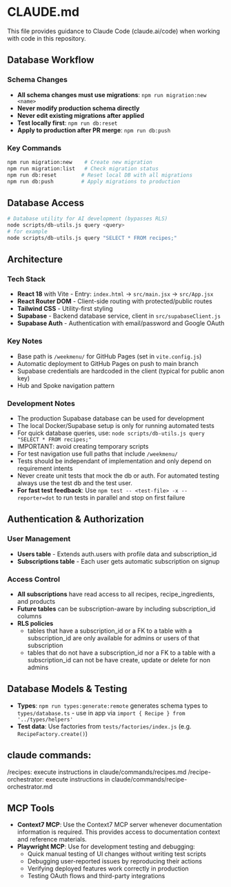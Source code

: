 # CLAUDE.md

This file provides guidance to Claude Code (claude.ai/code) when working with code in this repository.

## Database Workflow

### Schema Changes
- **All schema changes must use migrations**: `npm run migration:new <name>`
- **Never modify production schema directly**
- **Never edit existing migrations after applied**
- **Test locally first**: `npm run db:reset`
- **Apply to production after PR merge**: `npm run db:push`

### Key Commands
```bash
npm run migration:new    # Create new migration
npm run migration:list   # Check migration status
npm run db:reset        # Reset local DB with all migrations
npm run db:push         # Apply migrations to production
```

## Database Access

```bash
# Database utility for AI development (bypasses RLS)
node scripts/db-utils.js query <query>
# for example
node scripts/db-utils.js query "SELECT * FROM recipes;"
```

## Architecture

### Tech Stack
- **React 18** with Vite - Entry: `index.html` → `src/main.jsx` → `src/App.jsx`
- **React Router DOM** - Client-side routing with protected/public routes
- **Tailwind CSS** - Utility-first styling
- **Supabase** - Backend database service, client in `src/supabaseClient.js`
- **Supabase Auth** - Authentication with email/password and Google OAuth

### Key Notes
- Base path is `/weekmenu/` for GitHub Pages (set in `vite.config.js`)
- Automatic deployment to GitHub Pages on push to main branch
- Supabase credentials are hardcoded in the client (typical for public anon key)
- Hub and Spoke navigation pattern

### Development Notes
- The production Supabase database can be used for development
- The local Docker/Supabase setup is only for running automated tests
- For quick database queries, use: `node scripts/db-utils.js query "SELECT * FROM recipes;"`
- IMPORTANT: avoid creating temporary scripts
- For test navigation use full paths that include `/weekmenu/`
- Tests should be independant of implementation and only depend on requirement intents
- Never create unit tests that mock the db or auth. For automated testing always use the test db and the test user.
- **For fast test feedback**: Use `npm test -- <test-file> -x --reporter=dot` to run tests in parallel and stop on first failure

## Authentication & Authorization

### User Management
- **Users table** - Extends auth.users with profile data and subscription_id
- **Subscriptions table** - Each user gets automatic subscription on signup

### Access Control
- **All subscriptions** have read access to all recipes, recipe_ingredients, and products
- **Future tables** can be subscription-aware by including subscription_id columns
- **RLS policies**
   - tables that have a subscription_id or a FK to a table with a subscription_id are only available for admins or users of that subscription
   - tables that do not have a subscription_id nor a FK to a table with a subscription_id can not be have create, update or delete for non admins

## Database Models & Testing
- **Types**: `npm run types:generate:remote` generates schema types to `types/database.ts` - use in app via `import { Recipe } from '../types/helpers'`
- **Test data**: Use factories from `tests/factories/index.js` (e.g. `RecipeFactory.create()`)

## claude commands:
/recipes: execute instructions in claude/commands/recipes.md
/recipe-orchestrator: execute instructions in claude/commands/recipe-orchestrator.md

## MCP Tools
- **Context7 MCP**: Use the Context7 MCP server whenever documentation information is required. This provides access to documentation context and reference materials.
- **Playwright MCP**: Use for development testing and debugging:
  - Quick manual testing of UI changes without writing test scripts
  - Debugging user-reported issues by reproducing their actions
  - Verifying deployed features work correctly in production
  - Testing OAuth flows and third-party integrations
